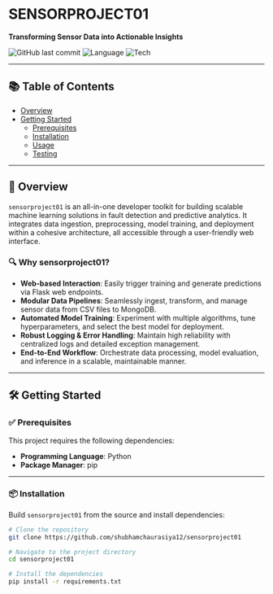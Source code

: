 # SENSORPROJECT01

**Transforming Sensor Data into Actionable Insights**

![GitHub last commit](https://img.shields.io/github/last-commit/shubhamchaurasiya12/sensorproject01)
![Language](https://img.shields.io/badge/python-89.5%25-blue)
![Tech](https://img.shields.io/badge/built%20with-Flask%2C%20Markdown%2C%20Python%2C%20YAML-blue)

---

## 📚 Table of Contents

- [Overview](#overview)
- [Getting Started](#getting-started)
  - [Prerequisites](#prerequisites)
  - [Installation](#installation)
  - [Usage](#usage)
  - [Testing](#testing)

---

## 🚀 Overview

`sensorproject01` is an all-in-one developer toolkit for building scalable machine learning solutions in fault detection and predictive analytics. It integrates data ingestion, preprocessing, model training, and deployment within a cohesive architecture, all accessible through a user-friendly web interface.

### 🔍 Why sensorproject01?

- **Web-based Interaction**: Easily trigger training and generate predictions via Flask web endpoints.  
- **Modular Data Pipelines**: Seamlessly ingest, transform, and manage sensor data from CSV files to MongoDB.  
- **Automated Model Training**: Experiment with multiple algorithms, tune hyperparameters, and select the best model for deployment.  
- **Robust Logging & Error Handling**: Maintain high reliability with centralized logs and detailed exception management.  
- **End-to-End Workflow**: Orchestrate data processing, model evaluation, and inference in a scalable, maintainable manner.

---

## 🛠️ Getting Started

### ✅ Prerequisites

This project requires the following dependencies:

- **Programming Language**: Python  
- **Package Manager**: pip  

---

### 📦 Installation

Build `sensorproject01` from the source and install dependencies:

```bash
# Clone the repository
git clone https://github.com/shubhamchaurasiya12/sensorproject01

# Navigate to the project directory
cd sensorproject01

# Install the dependencies
pip install -r requirements.txt

